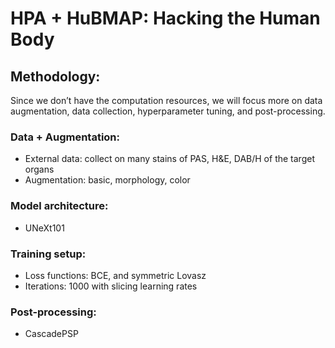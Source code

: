 # HPA + HuBMAP: Hacking the Human Body

## Methodology:

Since we don’t have the computation resources, we will focus more on data augmentation, data collection, hyperparameter tuning, and post-processing.


### Data + Augmentation:

* External data: collect on many stains of PAS, H&E, DAB/H of the target organs
* Augmentation: basic, morphology, color

### Model architecture:
* UNeXt101

### Training setup:
* Loss functions: BCE, and symmetric Lovasz
* Iterations: 1000 with slicing learning rates

### Post-processing: 
* CascadePSP
